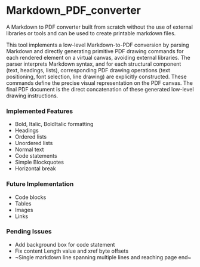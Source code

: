 # Markdown_PDF_converter
A Markdown to PDF converter built from scratch without the use of external libraries or tools and can be used to create printable markdown files.  

This tool implements a low-level Markdown-to-PDF conversion by parsing Markdown and directly generating primitive PDF drawing commands for each rendered element on a virtual canvas, avoiding external libraries. The parser interprets Markdown syntax, and for each structural component (text, headings, lists), corresponding PDF drawing operations (text positioning, font selection, line drawing) are explicitly constructed. These commands define the precise visual representation on the PDF canvas. The final PDF document is the direct concatenation of these generated low-level drawing instructions.

### Implemented Features
- Bold, Italic, BoldItalic formatting
- Headings
- Ordered lists
- Unordered lists
- Normal text
- Code statements
- Simple Blockquotes
- Horizontal break

### Future Implementation
- Code blocks
- Tables
- Images
- Links

### Pending Issues
- Add background box for code statement
- Fix content Length value and xref byte offsets
- ~Single markdown line spanning multiple lines and reaching page end~
